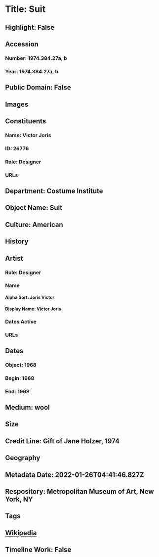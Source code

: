 # Title: Suit
## Highlight: False
## Accession
### Number: 1974.384.27a, b
### Year: 1974.384.27a, b
## Public Domain: False
## Images
## Constituents
### Name: Victor Joris
### ID: 26776
### Role: Designer
### URLs
## Department: Costume Institute
## Object Name: Suit
## Culture: American
## History
## Artist
### Role: Designer
### Name
#### Alpha Sort: Joris Victor
#### Display Name: Victor Joris
### Dates Active
### URLs
## Dates
### Object: 1968
### Begin: 1968
### End: 1968
## Medium: wool
## Size
## Credit Line: Gift of Jane Holzer, 1974
## Geography
## Metadata Date: 2022-01-26T04:41:46.827Z
## Respository: Metropolitan Museum of Art, New York, NY
## Tags
## [Wikipedia](https://www.wikidata.org/wiki/Q78167816)
## Timeline Work: False